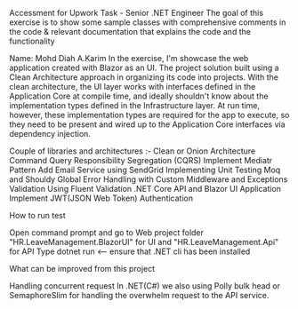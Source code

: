 Accessment for Upwork Task - Senior .NET Engineer
The goal of this exercise is to show some sample classes with comprehensive comments in the code & relevant documentation that explains the code and the functionality

Name: Mohd Diah A.Karim
In the exercise, I'm showcase the web application created with Blazor as an UI. The project solution built using a Clean Architecture approach in organizing its code into projects. With the clean architecture, the UI layer works with interfaces defined in the Application Core at compile time, and ideally shouldn't know about the implementation types defined in the Infrastructure layer. At run time, however, these implementation types are required for the app to execute, so they need to be present and wired up to the Application Core interfaces via dependency injection.

Couple of libraries and architectures :-
Clean or Onion Architecture
Command Query Responsibility Segregation (CQRS)
Implement Mediatr Pattern
Add Email Service using SendGrid
Implementing Unit Testing
Moq and Shouldy
Global Error Handling with Custom Middleware and Exceptions
Validation Using Fluent Validation
.NET Core API and Blazor UI Application
Implement JWT(JSON Web Token)  Authentication

How to run test

Open command prompt and go to Web project folder "HR.LeaveManagement.BlazorUI" for UI and "HR.LeaveManagement.Api" for API
Type dotnet run <-- ensure that .NET cli has been installed

What can be improved from this project

Handling concurrent request In .NET(C#) we also using Polly bulk head or SemaphoreSlim for handling the overwhelm request to the API service.
